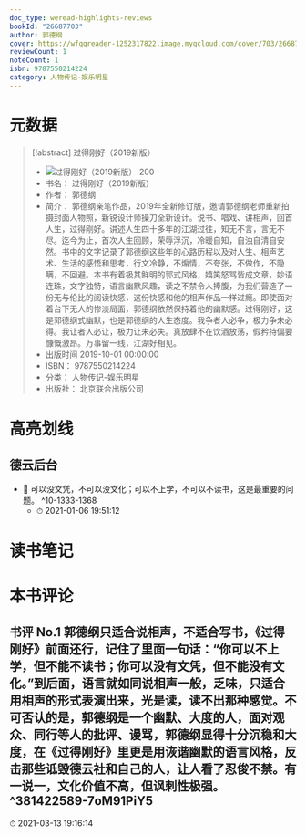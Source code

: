 ```yaml
---
doc_type: weread-highlights-reviews
bookId: "26687703"
author: 郭德纲
cover: https://wfqqreader-1252317822.image.myqcloud.com/cover/703/26687703/t7_26687703.jpg
reviewCount: 1
noteCount: 1
isbn: 9787550214224
category: 人物传记-娱乐明星
---
```

# 元数据
> [!abstract] 过得刚好（2019新版）
> - ![ 过得刚好（2019新版）|200](https://wfqqreader-1252317822.image.myqcloud.com/cover/703/26687703/t7_26687703.jpg)
> - 书名： 过得刚好（2019新版）
> - 作者： 郭德纲
> - 简介： 郭德纲亲笔作品，2019年全新修订版，邀请郭德纲老师重新拍摄封面人物照，新锐设计师操刀全新设计。说书、唱戏、讲相声，回首人生，过得刚好。讲述人生四十多年的江湖过往，知无不言，言无不尽。迄今为止，首次人生回顾，荣辱浮沉，冷暖自知，自浊自清自安然。书中的文字记录了郭德纲这些年的心路历程以及对人生、相声艺术、生活的感悟和思考，行文冷静，不煽情，不夸张，不做作，不隐瞒，不回避。本书有着极其鲜明的郭式风格，嬉笑怒骂皆成文章，妙语连珠，文字独特，语言幽默风趣，读之不禁令人捧腹，为我们营造了一份无与伦比的阅读快感，这份快感和他的相声作品一样过瘾。即使面对着台下无人的惨淡局面，郭德纲依然保持着他的幽默感。过得刚好，这是郭德纲式幽默，也是郭德纲的人生态度。我争者人必争，极力争未必得。我让者人必让，极力让未必失。真放肆不在饮酒放荡，假矜持偏要慷慨激昂。万事留一线，江湖好相见。
> - 出版时间 2019-10-01 00:00:00
> - ISBN： 9787550214224
> - 分类： 人物传记-娱乐明星
> - 出版社： 北京联合出版公司

# 高亮划线

## 德云后台


- 📌 可以没文凭，不可以没文化；可以不上学，不可以不读书，这是最重要的问题。 ^10-1333-1368
    - ⏱ 2021-01-06 19:51:12 
# 读书笔记

# 本书评论

## 书评 No.1 郭德纲只适合说相声，不适合写书，《过得刚好》前面还行，记住了里面一句话：“你可以不上学，但不能不读书；你可以没有文凭，但不能没有文化。”到后面，语言就如同说相声一般，乏味，只适合用相声的形式表演出来，光是读，读不出那种感觉。不可否认的是，郭德纲是一个幽默、大度的人，面对观众、同行等人的批评、谩骂，郭德纲显得十分沉稳和大度，在《过得刚好》里更是用诙谐幽默的语言风格，反击那些诋毁德云社和自己的人，让人看了忍俊不禁。有一说一，文化价值不高，但讽刺性极强。 ^381422589-7oM91PiY5
⏱ 2021-03-13 19:16:14

